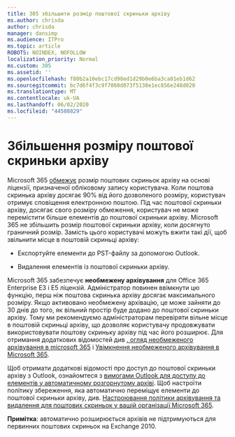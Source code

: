```yaml
---
title: 305 збільшити розмір поштової скриньки архіву
ms.author: chrisda
author: chrisda
manager: dansimp
ms.audience: ITPro
ms.topic: article
ROBOTS: NOINDEX, NOFOLLOW
localization_priority: Normal
ms.custom: 305
ms.assetid: ''
ms.openlocfilehash: f80b2a10ebc17cd98ed1d29b0e6ba3ca01eb1d62
ms.sourcegitcommit: bc7d6f4f3c9f7060d073f5130e1ec856e248d020
ms.translationtype: MT
ms.contentlocale: uk-UA
ms.lasthandoff: 06/02/2020
ms.locfileid: "44508829"
---
```

# <a name="increase-the-archive-mailbox-size"></a>Збільшення розміру поштової скриньки архіву

Microsoft 365 [обмежує](https://docs.microsoft.com/office365/servicedescriptions/exchange-online-service-description/exchange-online-limits#mailbox-storage-limits) розмір поштових скриньок архіву на основі ліцензії, призначеної обліковому запису користувача. Коли поштова скринька архіву досягає 90% від його дозволеного розміру, користувач отримує сповіщення електронною поштою. Під час поштової скриньки архіву, досягає свого розміру обмеження, користувач не може перемістити більше елементів до поштової скриньки архіву. Microsoft 365 не збільшить розмір поштової скриньки архіву, коли досягнуто граничний розмір. Замість цього користувачі можуть вжити такі дії, щоб звільнити місце в поштовій скриньці архіву:

- Експортуйте елементи до PST-файлу за допомогою Outlook.

- Видалення елементів із поштової скриньки архіву.

Microsoft 365 забезпечує **необмежену архівування** для Office 365 Enterprise E3 і E5 ліцензій. Адміністратор повинен ввімкнути цю функцію, перш ніж поштова скринька архіву досягає максимального розміру. Якщо активовано необмежену архівацію, це може зайняти до 30 днів до того, як вільний простір буде додано до поштової скриньки архіву. Тому ми рекомендуємо адміністраторам перевіряти вільне місце в поштовій скриньці архіву, що дозволяє користувачу продовжувати використовувати поштову скриньку архіву під час його розширює. Для отримання додаткових відомостей див [. огляд необмеженого архівування в microsoft 365](https://docs.microsoft.com/microsoft-365/compliance/unlimited-archiving) і [Увімкнення необмеженого архівування в Microsoft 365](https://docs.microsoft.com/microsoft-365/compliance/enable-unlimited-archiving).

Щоб отримати додаткові відомості про доступ до поштової скриньки архіву з Outlook, ознайомтеся з [вимогами Outlook для доступу до елементів у автоматичному розгорнутому архіві](https://docs.microsoft.com/microsoft-365/compliance/unlimited-archiving#outlook-requirements-for-accessing-items-in-an-auto-expanded-archive). Щоб настроїти політику збереження, яка автоматично переміщує елементи до поштової скриньки архіву, див. [Настроювання політики архівування та видалення для поштових скриньок у вашій організації Microsoft 365](https://docs.microsoft.com/microsoft-365/compliance/set-up-an-archive-and-deletion-policy-for-mailboxes).

**Примітка**: автоматично розширюється архівів не підтримуються для первинних поштових скриньок на Exchange 2010.
